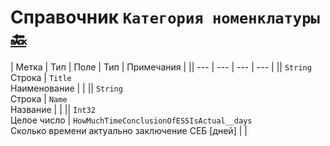 ﻿# Справочник `Категория номенклатуры` [🔙](./README.md)

| Метка | Тип | Поле | Тип | Примечания | 
|| --- | --- | --- | --- |
|| `String` </br> Строка | `Title` </br> Наименование |  |
|| `String` </br> Строка | `Name` </br> Название |  |
|| `Int32` </br> Целое число | `HowMuchTimeConclusionOfESSIsActual__days` </br> Сколько времени актуально заключение СЕБ [дней]  |  |

